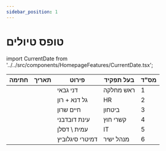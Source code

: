 ```yaml
---
sidebar_position: 1
---
```


# טופס טיולים

import CurrentDate from '../../src/components/HomepageFeatures/CurrentDate.tsx';


| חתימה | תאריך | פירוט | בעל תפקיד | מס"ד |
|--|--|--|--|--|
|  |  <CurrentDate />| דני גבאי | ראש מחלקה | 1 |
|  |  <CurrentDate />| גל דנא + רון | HR | 2 |
|  | <CurrentDate /> | חיים שרון | ביטחון | 3 |
|  | <CurrentDate /> | עינת דובדבני | קשרי חוץ | 4 |
|  | <CurrentDate /> |עמית \ דסלן  | IT | 5 |
|  | <CurrentDate /> | דמיטרי סיגלוביץ | מנהל ישיר | 6 |






